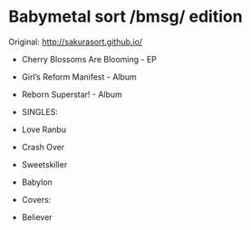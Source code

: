 # Babymetal sort /bmsg/ edition

Original:
http://sakurasort.github.io/


- Cherry Blossoms Are Blooming - EP
- Girl’s Reform Manifest - Album
- Reborn Superstar! - Album

- SINGLES:
- Love Ranbu

- Crash Over
- Sweetskiller
- Babylon

- Covers:
- Believer
